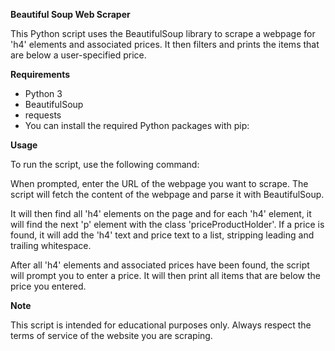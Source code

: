 **Beautiful Soup Web Scraper**

This Python script uses the BeautifulSoup library to scrape a webpage for 'h4' elements and associated prices. It then filters and prints the items that are below a user-specified price.

**Requirements**

- Python 3
- BeautifulSoup
- requests
- You can install the required Python packages with pip:

**Usage**

To run the script, use the following command:

When prompted, enter the URL of the webpage you want to scrape. The script will fetch the content of the webpage and parse it with BeautifulSoup.

It will then find all 'h4' elements on the page and for each 'h4' element, it will find the next 'p' element with the class 'priceProductHolder'. If a price is found, it will add the 'h4' text and price text to a list, stripping leading and trailing whitespace.

After all 'h4' elements and associated prices have been found, the script will prompt you to enter a price. It will then print all items that are below the price you entered.

**Note**

This script is intended for educational purposes only. Always respect the terms of service of the website you are scraping.
